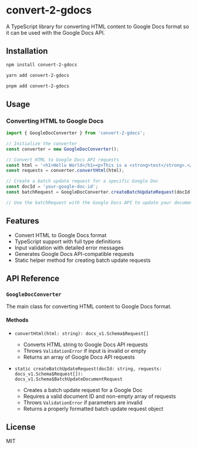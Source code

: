 # convert-2-gdocs

A TypeScript library for converting HTML content to Google Docs format so it can be used with the Google Docs API.

## Installation

```bash
npm install convert-2-gdocs
```

```bash
yarn add convert-2-gdocs
```

```bash
pnpm add convert-2-gdocs
```

## Usage

### Converting HTML to Google Docs

```typescript
import { GoogleDocConverter } from 'convert-2-gdocs';

// Initialize the converter
const converter = new GoogleDocConverter();

// Convert HTML to Google Docs API requests
const html = '<h1>Hello World</h1><p>This is a <strong>test</strong>.</p>';
const requests = converter.convertHtml(html);

// Create a batch update request for a specific Google Doc
const docId = 'your-google-doc-id';
const batchRequest = GoogleDocConverter.createBatchUpdateRequest(docId, requests);

// Use the batchRequest with the Google Docs API to update your document
```

## Features

- Convert HTML to Google Docs format
- TypeScript support with full type definitions
- Input validation with detailed error messages
- Generates Google Docs API-compatible requests
- Static helper method for creating batch update requests

## API Reference

### `GoogleDocConverter`

The main class for converting HTML content to Google Docs format.

#### Methods

- `convertHtml(html: string): docs_v1.Schema$Request[]`
  - Converts HTML string to Google Docs API requests
  - Throws `ValidationError` if input is invalid or empty
  - Returns an array of Google Docs API requests

- `static createBatchUpdateRequest(docId: string, requests: docs_v1.Schema$Request[]): docs_v1.Schema$BatchUpdateDocumentRequest`
  - Creates a batch update request for a Google Doc
  - Requires a valid document ID and non-empty array of requests
  - Throws `ValidationError` if parameters are invalid
  - Returns a properly formatted batch update request object

## License

MIT
